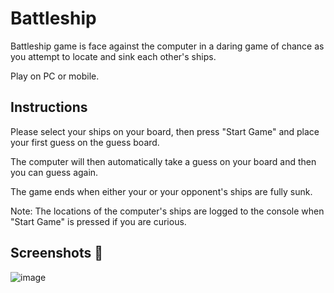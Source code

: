 ﻿# **Battleship**

Battleship game is face against the computer in a daring game of chance as you attempt to locate and sink each other's ships.

Play on PC or mobile.


## **Instructions**

Please select your ships on your board, then press "Start Game" and place your first guess on the guess board.

The computer will then automatically take a guess on your board and then you can guess again.

The game ends when either your or your opponent's ships are fully sunk.

Note: The locations of the computer's ships are logged to the console when "Start Game" is pressed if you are curious. 


## **Screenshots 📸**


![image](../../assets/images/Battleship.png)

<br>

